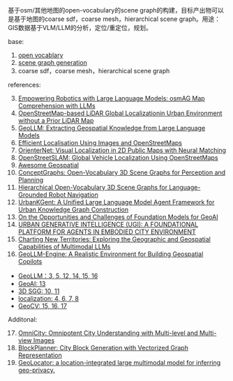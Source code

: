 基于osm/其他地图的open-vocabulary的scene graph的构建，目标产出物可以是基于地图的coarse sdf，coarse mesh，hierarchical scene graph。用途：GIS数据基于VLM/LLM的分析，定位/重定位，规划。

base:
1. [open vocablary](./01.md)
2. [scene graph generation](./02.md)
3. coarse sdf，coarse mesh，hierarchical scene graph

references:

3. [Empowering Robotics with Large Language Models: osmAG Map Comprehension with LLMs](https://arxiv.org/html/2403.08228v1)
4. [OpenStreetMap-based LiDAR Global Localizationin Urban Environment without a Prior LiDAR Map](https://arxiv.org/pdf/2202.07516)
5. [GeoLLM: Extracting Geospatial Knowledge from Large Language Models](https://openreview.net/forum?id=TqL2xBwXP3)
6. [Efficient Localisation Using Images and OpenStreetMaps](http://www.ipb.uni-bonn.de/pdfs/zhou2021iros.pdf)
7. [OrienterNet: Visual Localization in 2D Public Maps with Neural Matching](https://openaccess.thecvf.com/content/CVPR2023/supplemental/Sarlin_OrienterNet_Visual_Localization_CVPR_2023_supplemental.pdf)
8. [OpenStreetSLAM: Global Vehicle Localization Using OpenStreetMaps](https://www.vision.rwth-aachen.de/media/papers/florosicra13.pdf)
9.  [Awesome Geospatial](https://github.com/sacridini/Awesome-Geospatial?tab=readme-ov-file#python)
10. [ConceptGraphs: Open-Vocabulary 3D Scene Graphs for Perception and Planning](https://concept-graphs.github.io/)
11. [Hierarchical Open-Vocabulary 3D Scene Graphs for Language-Grounded Robot Navigation](https://hovsg.github.io/)
12. [UrbanKGent: A Unified Large Language Model Agent Framework for Urban Knowledge Graph Construction](https://arxiv.org/pdf/2402.06861)
13. [On the Opportunities and Challenges of Foundation Models for GeoAI](https://dl.acm.org/doi/pdf/10.1145/3653070_)
14. [URBAN GENERATIVE INTELLIGENCE (UGI): A FOUNDATIONAL PLATFORM FOR AGENTS IN EMBODIED CITY ENVIRONMENT](https://arxiv.org/pdf/2312.11813)
15. [Charting New Territories: Exploring the Geographic and Geospatial Capabilities of Multimodal LLMs](https://arxiv.org/pdf/2311.14656)
16. [GeoLLM-Engine: A Realistic Environment for Building Geospatial Copilots](https://arxiv.org/pdf/2404.15500)

+ [GeoLLM：3, 5, 12, 14, 15, 16](./03.md)
+ [GeoAI: 13](./04.md)
+ [3D SGG: 10, 11](./05.md)
+ [localization: 4, 6, 7, 8](./06.md)
+ [GeoCV: 15, 16, 17](./07.md)

Additonal:

17. [OmniCity: Omnipotent City Understanding with Multi-level and Multi-view Images](https://liweijia.github.io/assets/pdf/CVPR2023_OmniCity_camera_ready.pdf)
18. [BlockPlanner: City Block Generation with Vectorized Graph Representation](https://openaccess.thecvf.com/content/ICCV2021/papers/Xu_BlockPlanner_City_Block_Generation_With_Vectorized_Graph_Representation_ICCV_2021_paper.pdf)
19. [GeoLocator: a location-integrated large multimodal model for inferring geo-privacy.](https://arxiv.org/pdf/2311.13018)
